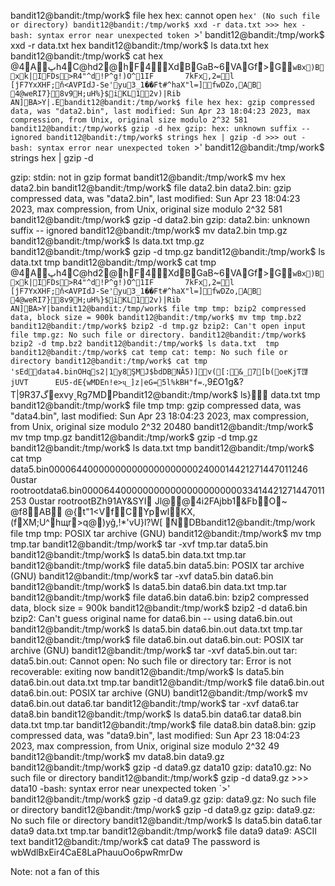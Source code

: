 bandit12@bandit:/tmp/work$ file hex
hex: cannot open `hex' (No such file or directory)
bandit12@bandit:/tmp/work$ xxd -r data.txt >>> hex
-bash: syntax error near unexpected token `>'
bandit12@bandit:/tmp/work$ xxd -r data.txt hex
bandit12@bandit:/tmp/work$ ls
data.txt  hex
bandit12@bandit:/tmp/work$ cat hex
@4Aڀh4C@hd2@hF4XdBGaB~6VAGf͌>G`wBx)B׭xk|IFDs>R4"^d!P^g!)O^1IF       7kFx,2=l [ĵF7YxXHF;ň<AVPIdJ-Se'yu3_1��Ft#^haX"l=]fwDZo,AB
4@weRI7}8v9H;uH%}$iKL12v)|Rib AN]BA>Y|.Ebandit12@bandit:/tmp/work$ file hex
hex: gzip compressed data, was "data2.bin", last modified: Sun Apr 23 18:04:23 2023, max compression, from Unix, original size modulo 2^32 581
bandit12@bandit:/tmp/work$ gzip -d hex
gzip: hex: unknown suffix -- ignored
bandit12@bandit:/tmp/work$ strings hex | gzip -d >>> out
-bash: syntax error near unexpected token `>'
bandit12@bandit:/tmp/work$ strings hex | gzip -d

gzip: stdin: not in gzip format
bandit12@bandit:/tmp/work$ mv hex data2.bin
bandit12@bandit:/tmp/work$ file data2.bin
data2.bin: gzip compressed data, was "data2.bin", last modified: Sun Apr 23 18:04:23 2023, max compression, from Unix, original size modulo 2^32 581
bandit12@bandit:/tmp/work$ gzip -d data2.bin
gzip: data2.bin: unknown suffix -- ignored
bandit12@bandit:/tmp/work$ mv data2.bin tmp.gz
bandit12@bandit:/tmp/work$ ls
data.txt  tmp.gz
bandit12@bandit:/tmp/work$ gzip -d tmp.gz
bandit12@bandit:/tmp/work$ ls
data.txt  tmp
bandit12@bandit:/tmp/work$ cat tmp
@4Aڀh4C@hd2@hF4XdBGaB~6VAGf͌>G`wBx)B׭xk|IFDs>R4"^d!P^g!)O^1IF       7kFx,2=l [ĵF7YxXHF;ň<AVPIdJ-Se'yu3_1��Ft#^haX"l=]fwDZo,AB
4@weRI7}8v9H;uH%}$iKL12v)|Rib AN]BA>Y|bandit12@bandit:/tmp/work$ file tmp
tmp: bzip2 compressed data, block size = 900k
bandit12@bandit:/tmp/work$ mv tmp tmp.bz2
bandit12@bandit:/tmp/work$ bzip2 -d tmp.gz
bzip2: Can't open input file tmp.gz: No such file or directory.
bandit12@bandit:/tmp/work$ bzip2 -d tmp.bz2
bandit12@bandit:/tmp/work$ ls
data.txt  tmp
bandit12@bandit:/tmp/work$ cat temp
cat: temp: No such file or directory
bandit12@bandit:/tmp/work$ cat tmp
'sEddata4.binOHqs2|1y8ŞMJ$ؐbdDBNÃ5)]v([:&_7[b(oeKjƬ꺦jUVT      EU5-dE{wMDEn!e>ҷ_]z|eG=5l%kBH"f=`.,9£O1g&?T|9R37گexvy˱Rg7MDPbandit12@bandit:/tmp/work$ ls}
data.txt  tmp
bandit12@bandit:/tmp/work$ file tmp
tmp: gzip compressed data, was "data4.bin", last modified: Sun Apr 23 18:04:23 2023, max compression, from Unix, original size modulo 2^32 20480
bandit12@bandit:/tmp/work$ mv tmp tmp.gz
bandit12@bandit:/tmp/work$ gzip -d tmp.gz
bandit12@bandit:/tmp/work$ ls
data.txt  tmp
bandit12@bandit:/tmp/work$ cat tmp
data5.bin0000644000000000000000000002400014421271447011246 0ustar  rootrootdata6.bin0000644000000000000000000000033414421271447011253 0ustar  rootrootBZh91AY&SYI
Jl@@4i2FAjbb1&FbO~ @f8AВ @{t"1<VfCYpwlKX,(fXM;U^hщr>q@)yǧ,!*\'vU}l?W\[  ܑNDBbandit12@bandit:/tmp/work file tmp
tmp: POSIX tar archive (GNU)
bandit12@bandit:/tmp/work$ mv tmp tmp.tar
bandit12@bandit:/tmp/work$ tar -xvf tmp.tar
data5.bin
bandit12@bandit:/tmp/work$ ls
data5.bin  data.txt  tmp.tar
bandit12@bandit:/tmp/work$ file data5.bin
data5.bin: POSIX tar archive (GNU)
bandit12@bandit:/tmp/work$ tar -xvf data5.bin
data6.bin
bandit12@bandit:/tmp/work$ ls
data5.bin  data6.bin  data.txt  tmp.tar
bandit12@bandit:/tmp/work$ file data6.bin
data6.bin: bzip2 compressed data, block size = 900k
bandit12@bandit:/tmp/work$ bzip2 -d data6.bin
bzip2: Can't guess original name for data6.bin -- using data6.bin.out
bandit12@bandit:/tmp/work$ ls
data5.bin  data6.bin.out  data.txt  tmp.tar
bandit12@bandit:/tmp/work$ file data6.bin.out
data6.bin.out: POSIX tar archive (GNU)
bandit12@bandit:/tmp/work$ tar -xvf data5.bin.out
tar: data5.bin.out: Cannot open: No such file or directory
tar: Error is not recoverable: exiting now
bandit12@bandit:/tmp/work$ ls
data5.bin  data6.bin.out  data.txt  tmp.tar
bandit12@bandit:/tmp/work$ file data6.bin.out
data6.bin.out: POSIX tar archive (GNU)
bandit12@bandit:/tmp/work$ mv data6.bin.out data6.tar
bandit12@bandit:/tmp/work$ tar -xvf data6.tar
data8.bin
bandit12@bandit:/tmp/work$ ls
data5.bin  data6.tar  data8.bin  data.txt  tmp.tar
bandit12@bandit:/tmp/work$ file data8.bin
data8.bin: gzip compressed data, was "data9.bin", last modified: Sun Apr 23 18:04:23 2023, max compression, from Unix, original size modulo 2^32 49
bandit12@bandit:/tmp/work$ mv data8.bin data9.gz
bandit12@bandit:/tmp/work$ gzip -d data9.gz data10
gzip: data10.gz: No such file or directory
bandit12@bandit:/tmp/work$ gzip -d data9.gz >>> data10
-bash: syntax error near unexpected token `>'
bandit12@bandit:/tmp/work$ gzip -d data9.gz
gzip: data9.gz: No such file or directory
bandit12@bandit:/tmp/work$ gzip -d data9.gz
gzip: data9.gz: No such file or directory
bandit12@bandit:/tmp/work$ ls
data5.bin  data6.tar  data9  data.txt  tmp.tar
bandit12@bandit:/tmp/work$ file data9
data9: ASCII text
bandit12@bandit:/tmp/work$ cat data9
The password is wbWdlBxEir4CaE8LaPhauuOo6pwRmrDw

Note: not a fan of this